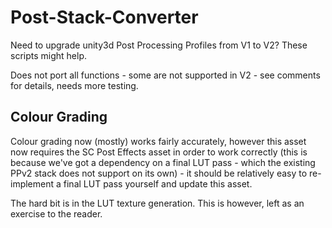 # Post-Stack-Converter
Need to upgrade unity3d Post Processing Profiles from V1 to V2? These scripts might help.

Does not port all functions - some are not supported in V2 - see comments for details, needs more testing.

## Colour Grading
Colour grading now (mostly) works fairly accurately, however this asset now requires the SC Post Effects asset in order to work correctly (this is because we've got a dependency on a final LUT pass - which the existing PPv2 stack does not support on its own) - it should be relatively easy to re-implement a final LUT pass yourself and update this asset. 

The hard bit is in the LUT texture generation. This is however, left as an exercise to the reader.
